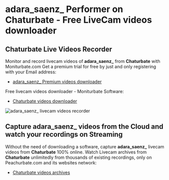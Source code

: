 # adara_saenz_ Performer on Chaturbate - Free LiveCam videos downloader

## Chaturbate Live Videos Recorder

Monitor and record livecam videos of **adara_saenz_** from **Chaturbate** with Moniturbate.com
Get a premium trial for free by just and only registering with your Email address:
* [adara_saenz_ Premium videos downloader](https://moniturbate.com/request-demo-licence-key.html)

Free livecam videos downloader - Moniturbate Software:
* [Chaturbate videos downloader](https://moniturbate.com/moniturbate-download-software.html)

![adara_saenz_ livecam videos recorder](https://peachurnet.com/templates/moniturbate-software.png)


## Capture adara_saenz_ videos from the Cloud and watch your recordings on Streaming

Without the need of downloading a software, capture **adara_saenz_** livecam videos from **Chaturbate** 100% online.
Watch Livecam archives from **Chaturbate** unlimitedly from thousands of existing recordings, only on Peachurbate.com and its websites network:
* [Chaturbate videos archives](https://peachurnet.com/)